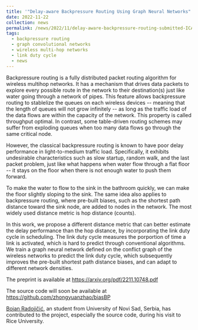 ```yaml
---
title: '"Delay-aware Backpressure Routing Using Graph Neural Networks" submitted to ICASSP 2023, preprint available at arXiv.'
date: 2022-11-22
collection: news
permalink: /news/2022/11/delay-aware-backpressure-routing-submitted-ICASSP/
tags:
  - backpressure routing
  - graph convolutional networks
  - wireless multi-hop networks
  - link duty cycle
  - news
---
```


Backpressure routing is a fully distributed packet routing algorithm for wireless multihop networks. It has a mechanism that drives data packets to explore every possible route in the network to their destination(s) just like water going through a network of pipes. This feature allows backpressure routing to stablelize the queues on each wireless devices -- meaning that the length of queues will not grow infinitely -- as long as the traffic load of the data flows are within the capacity of the network. This property is called throughput optimal. In contrast, some table-driven routing schemes may suffer from exploding queues when too many data flows go through the same critical node.

However, the classical backpressure routing is known to have poor delay performance in light-to-medium traffic load. Specifically, it exhibits undesirable characteristics such as slow startup, random walk, and the last packet problem, just like what happens when water flow through a flat floor -- it stays on the floor when there is not enough water to push them forward. 

To make the water to flow to the sink in the bathroom quickly, we can make the floor slightly sloping to the sink. The same idea also applies to backpressure routing, where pre-built biases, such as the shortest path distance toward the sink node, are added to nodes in the network. The most widely used distance metric is hop distance (counts). 

In this work, we propose a different distance metric that can better estimate the delay performance than the hop distance, by incorporating the link duty cycle in scheduling. The link duty cycle measures the porportion of time a link is activated, which is hard to predict through conventional algorithms. We train a graph neural network defined on the conflict graph of the wireless networks to predict the link duty cycle, which subsequently improves the pre-built shortest path distance biases, and can adapt to different network densities. 



The preprint is available at <https://arxiv.org/pdf/2211.10748.pdf>

The source code will soon be available at <https://github.com/zhongyuanzhao/biasBP> 


[Bojan Radojičić](https://www.linkedin.com/in/radojicicbojan/), an student from University of Novi Sad, Serbia, has contributed to the project, especially the source code, during his visit to Rice University.

